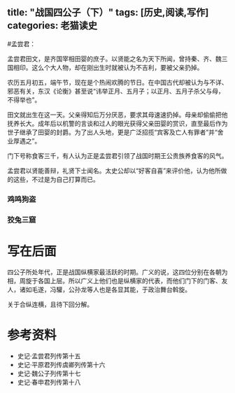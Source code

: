 title: "战国四公子（下）"
tags: [历史,阅读,写作]
categories: 老猫读史
---

#孟尝君：

孟尝君田文，是齐国宰相田婴的庶子。以贤能之名为天下所闻，曾持秦、齐、魏三国相印。这么个大人物，却在刚出生时就被认为不吉利，要被父亲扔掉。

农历五月初五，端午节，现在是个热闹欢腾的节日。在中国古代却被认为与不详、邪恶有关，东汉《论衡》甚至说“讳举正月、五月子；以正月、五月子杀父与母，不得举也”。

田文就出生在这一天。父亲得知后万分厌恶，要求其母速速扔掉。母亲却偷偷把他抚养长大。成年后以机警的言谈和过人的眼光获得父亲田婴的赏识，直至最后作为世子继承了田婴的封爵。为了出人头地，更是广泛招揽“宾客及亡人有罪者”并“舍业厚遇之”。

门下号称食客三千，有人认为正是孟尝君引领了战国时期王公贵族养食客的风气。

孟尝君以贤能善辩，礼贤下士闻名。太史公却以“好客自喜”来评价他，认为他所做的这些，不过是为自己打算而已。

### 鸡鸣狗盗 

### 狡兔三窟 

# 写在后面

四公子所处年代，正是战国纵横家最活跃的时期。广义的说，这四位分别在各朝为相，周旋于各国上层。所以广义上他们也是纵横家的代表，而他们门下的门客、友人，诸如毛遂，冯驩，公孙龙等人也是各显其能，于政治舞台斡旋。

关于合纵连横，且待下回分解。

# 参考资料

- 史记·孟尝君列传第十五
- 史记·平原君列传虞卿列传第十六
- 史记·魏公子列传第十七
- 史记·春申君列传第十八